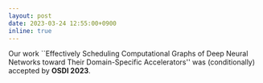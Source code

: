 ```yaml
---
layout: post
date: 2023-03-24 12:55:00+0900
inline: true
---
```


Our work ``Effectively Scheduling Computational Graphs of Deep Neural Networks toward Their Domain-Specific Accelerators'' was (conditionally) accepted by **OSDI 2023**.

